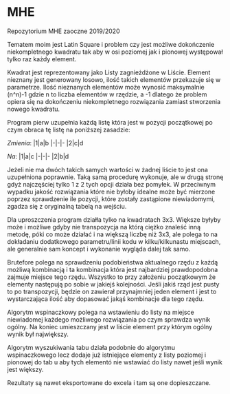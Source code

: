 # MHE
Repozytorium MHE zaoczne 2019/2020

Tematem moim jest Latin Square i problem czy jest możliwe dokończenie niekompletnego kwadratu tak aby w osi poziomej jak i pionowej występował tylko raz każdy element.

Kwadrat jest reprezentowany jako Listy zagnieżdżone w Liście. Element nieznany jest generowany losowo, ilość takich elementów przekazuje się w parametrze. Ilość nieznanych elementów może wynosić maksymalnie (n^n)-1 gdzie n to liczba elementów w rzędzie, a -1 dlatego że problem opiera się na dokończeniu niekompletnego rozwiązania zamiast stworzenia nowego kwadratu.

Program pierw uzupełnia każdą listę która jest w pozycji początkowej po czym obraca tę listę na poniższej zasadzie:

*Zmienia*:
|1|a|b
|-|-|-
|2|c|d

*Na*:
|1|a|c
|-|-|-
|2|b|d

Jeżeli nie ma dwóch takich samych wartości w żadnej liście to jest ona uzupełniona poprawnie. Taką samą procedurę wykonuje, ale w drugą stronę gdyż najczęściej tylko 1 z 2 tych opcji działa bez pomyłek. W przeciwnym wypadku jakość rozwiązania które nie byłoby idealne może być mierzone poprzez sprawdzenie ile pozycji, które zostały zastąpione niewiadomymi, zgadza się z oryginalną tabelą na wejściu.

Dla uproszczenia program działła tylko na kwadratach 3x3. Większe byłyby może i możliwe gdyby nie transpozycja na którą ciężko znaleść inną metodę, póki co może działać i na większą liczbę niż 3x3, ale polega to na dokładaniu dodatkowego parametru/linii kodu w kilku/kilkunastu miejscach, ale generalnie sam koncept i wykonanie wygląda dalej tak samo.

Brutefore polega na sprawdzeniu podobieństwa aktualnego rzędu z każdą możliwą kombinacją i ta kombinacja która jest najbardziej prawdopodobna zajmuje miejsce tego rzędu. Wszystko to przy założeniu początkowym że elementy następują po sobie w jakiejś kolejności. Jeśli jakiś rząd jest pusty to po transpozycji, będzie on zawierał przynajmniej jeden element i jest to wystarczająca ilość aby dopasować jakąś kombinacje dla tego rzędu.

Algorytm wspinaczkowy polega na wstawieniu do listy na miejsce niewiadomej każdego możliwego rozwiązania po czym sprawdza wynik ogólny. Na koniec umieszczany jest w liście element przy którym ogólny wynik był największy.

Algorytm wyszukiwania tabu działa podobnie do algorytmu wspinaczkowego lecz dodaje już istniejące elementy z listy poziomej i pionowej do tab u aby tych elementó nie wstawiać do listy nawet jeśli wynik jest większy.

Rezultaty są nawet eksportowane do excela i tam są one dopieszczane.


